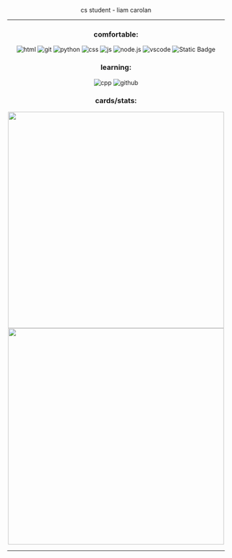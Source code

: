 <p align="center">cs student - liam carolan</p>

---
<h3 align="center">comfortable:</h3>
<p align="center">
    <img alt="html" src="https://img.shields.io/badge/html5-E34F26?style=flat-square&logo=HTML5&logoColor=black">
    <img alt="git " src="https://img.shields.io/badge/git-FCA103?style=flat-square&logo=git&logoColor=black">
    <img alt="python" src="https://img.shields.io/badge/python-3776AB?style=flat-square&logo=python&logoColor=black">
    <img alt="css" src="https://img.shields.io/badge/css-1572B6?style=flat-square&logo=css3&logoColor=black">
    <img alt="js" src="https://img.shields.io/badge/javascript-F7DF1E?style=flat-square&logo=javascript&logoColor=black">
    <img alt="node.js" src="https://img.shields.io/badge/node.js-339933?style=flat-square&logo=node.js&logoColor=black">
    <img alt="vscode" src="https://img.shields.io/badge/vscode-007ACC?style=flat-square&logo=visual%20studio%20code&logoColor=black"">
    <img alt="Static Badge" src="https://img.shields.io/badge/lua-2C2D72?style=flat-square&logo=lua&logoColor=black">
</p>

<h3 align="center">learning:</h3>
<p align="center">
    <img alt="cpp" src="https://img.shields.io/badge/c%2B%2B-00599C?style=flat-square&logo=c%2B%2B&logoColor=black">
    <img alt="github" src="https://img.shields.io/badge/github-9B9B9B?style=flat-square&logo=github&logoColor=black">
</p>

<h3 align="center">cards/stats:</h3>

<p align="center">
    <img src="https://github-readme-stats.vercel.app/api?username=theliamc&theme=vue-dark&show_icons=true&hide_border=true&count_private=true" align="center" width=500px>
    <img src="https://github-readme-streak-stats.herokuapp.com/?user=theliamc&theme=vue-dark&hide_border=true" align="center" width=500px>
</p>

---
​
